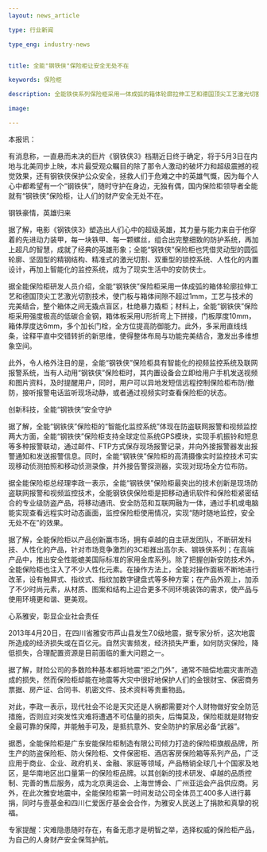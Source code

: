 ```yaml
---
layout: news_article

type: 行业新闻

type_eng: industry-news


title: 全能"钢铁侠"保险柜让安全无处不在

keywords: 保险柜

description: 全能铁侠系列保险柜采用一体成弧的箱体轮廓拉伸工艺和德国顶尖工艺激光切割技术，整个箱体之间无撬点盲区，为你和家人的人身财产安全保驾护航。

image: 

---
```

本报讯：

有消息称，一直悬而未决的巨片《钢铁侠3》档期近日终于确定，将于5月3日在内地与北美同步上映，本片最受观众瞩目的除了那令人激动的破坏力和超级震撼的视觉效果，还有钢铁侠保护公众安全，拯救人们于危难之中的英雄气慨，因为每个人心中都希望有一个“钢铁侠”，随时守护在身边，无独有偶，国内保险柜领导者全能就有“钢铁侠”保险柜，让人们的财产安全无处不在。

钢铁豪情，英雄归来

据了解，电影《钢铁侠3》塑造出人们心中的超级英雄，其力量与能力来自于他穿着的先进动力装甲，每一块铁甲、每一颗螺丝，组合出完整细致的防护系统，再加上超凡的智慧，成就了经典的英雄形象；全能“钢铁侠”保险柜也凭借灵动型的圆弧轮廓、坚固型的精钢结构、精准式的激光切割、双重型的锁控系统、人性化的内置设计，再加上智能化的监控系统，成为了现实生活中的安防侠士。

据全能保险柜研发人员介绍，全能“钢铁侠”保险柜采用一体成弧的箱体轮廓拉伸工艺和德国顶尖工艺激光切割技术，使门板与箱体间隙不超过1mm，工艺与技术的完美结合，整个箱体之间无撬点盲区，杜绝暴力撬柜；材料上，全能“钢铁侠”保险柜采用强度极高的低碳合金钢，箱体板采用U形折弯上下拼接，门板厚度10mm，箱体厚度达6mm，多个加长门栓，全方位提高防御能力。此外，多采用直线线条，诠释平直中交错转折的新思维，使得整体布局与功能完美结合，激发出多维想象空间。

此外，令人格外注目的是，全能“钢铁侠”保险柜具有智能化的视频监控系统及联网报警系统，当有人动用“钢铁侠”保险柜时，其内置设备会立即给用户手机发送视频和图片资料，及时提醒用户，同时，用户可以异地发短信远程控制保险柜布防/撤防，接听报警电话监听现场动静，或者通过视频实时查看保险柜的状态。

创新科技，全能“钢铁侠”安全守护

据了解，全能“钢铁侠”保险柜的“智能化监控系统”体现在防盗联网报警和视频监控两大方面，全能“钢铁侠”保险柜支持全球定位系统GPS模块，实现手机振铃和短息等多种报警联动，通过邮件、FTP方式保存现场报警记录，并向外接报警器发出报警通知和发送报警信息。同时，全能“钢铁侠”保险柜的高清摄像实时监控技术可实现移动侦测拍照和移动侦测录像，并外接告警探测器，实现对现场全方位布防。

据全能保险柜总经理李政一表示，全能“钢铁侠”保险柜最突出的技术创新是现场防盗联网报警和视频监控技术，全能钢铁侠保险柜是把移动通讯软件和保险柜紧密结合的专业级防盗产品，将移动通讯、安全防范和互联网融为一体，通过手机或电脑能实现查看远程实时动态画面，监控保险柜使用情况，实现“随时随地监控，安全无处不在”的效果。

据了解，全能保险柜以产品创新赢市场，拥有卓越的自主研发团队，不断研发科技、人性化的产品，针对市场竞争激烈的3C柜推出高尔夫、钢铁侠系列；在高端产品中，推出安全性能媲美国际标准的家用金库系列。除了把握创新安防技术外，全能保险柜也注入了不少人性化元素。在操作方法上，全能对操作面板不断地进行改革，设有触屏式、指纹式、指纹加数字键盘式等多种方案；在产品外观上，加添了不少时尚元素，从材质、图案和结构上迎合更多不同环境装饰的需求，使产品与使用环境更和谐、更美观。

心系雅安，彰显企业社会责任

2013年4月20日，在四川省雅安市芦山县发生7.0级地震，据专家分析，这次地震所造成的经济损失或在百亿元。自然灾害频发，经济损失严重，如何防灾保险，降低损失，合理配置资源是目前面临的重大问题之一。

据了解，财险公司的多数险种基本都将地震“拒之门外”，通常不赔偿地震灾害所造成的损失，然而保险柜却能在地震等大灾中很好地保护人们的金银财宝、保密商务票据、房产证、合同书、机密文件、技术资料等贵重物品。

对此，李政一表示，现代社会不论是天灾还是人祸都需要对个人财物做好安全防范措施，否则应对突发性灾难将遭遇不可估量的损失，后悔莫及，保险柜就是财物安全最可靠的保障，并能触手可及，是抵抗意外、安全防护的家居必备“武器”。

据悉，全能保险柜是广东安能保险柜制造有限公司倾力打造的保险柜旗舰品牌，所生产的防盗保险柜、防火保险柜、文件保密柜、酒店客房保险箱等系列产品，广泛应用于商业、企业、政府机关、金融、家庭等领域，产品畅销全球几十个国家及地区，是华南地区出口量第一的保险柜品牌。以其创新的技术研发、卓越的品质控制、完善的售后服务，成为北京奥运会、上海世博会、广州亚运会产品供应商。另外，在此次雅安地震中，全能保险柜第一时间发动公司全体员工400多人进行募捐，同时与壹基金和四川仁爱医疗基金会合作，为雅安人民送上了捐款和真挚的祝福。

专家提醒：灾难隐患随时存在，有备无患才是明智之举，选择权威的保险柜产品，为自己的人身财产安全保驾护航。

